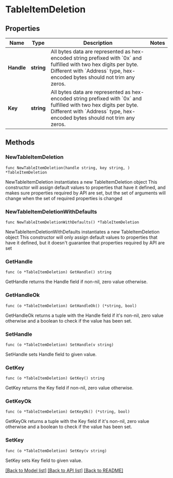 # TableItemDeletion

## Properties

Name | Type | Description | Notes
------------ | ------------- | ------------- | -------------
**Handle** | **string** | All bytes data are represented as hex-encoded string prefixed with &#x60;0x&#x60; and fulfilled with two hex digits per byte.  Different with &#x60;Address&#x60; type, hex-encoded bytes should not trim any zeros.  | 
**Key** | **string** | All bytes data are represented as hex-encoded string prefixed with &#x60;0x&#x60; and fulfilled with two hex digits per byte.  Different with &#x60;Address&#x60; type, hex-encoded bytes should not trim any zeros.  | 

## Methods

### NewTableItemDeletion

`func NewTableItemDeletion(handle string, key string, ) *TableItemDeletion`

NewTableItemDeletion instantiates a new TableItemDeletion object
This constructor will assign default values to properties that have it defined,
and makes sure properties required by API are set, but the set of arguments
will change when the set of required properties is changed

### NewTableItemDeletionWithDefaults

`func NewTableItemDeletionWithDefaults() *TableItemDeletion`

NewTableItemDeletionWithDefaults instantiates a new TableItemDeletion object
This constructor will only assign default values to properties that have it defined,
but it doesn't guarantee that properties required by API are set

### GetHandle

`func (o *TableItemDeletion) GetHandle() string`

GetHandle returns the Handle field if non-nil, zero value otherwise.

### GetHandleOk

`func (o *TableItemDeletion) GetHandleOk() (*string, bool)`

GetHandleOk returns a tuple with the Handle field if it's non-nil, zero value otherwise
and a boolean to check if the value has been set.

### SetHandle

`func (o *TableItemDeletion) SetHandle(v string)`

SetHandle sets Handle field to given value.


### GetKey

`func (o *TableItemDeletion) GetKey() string`

GetKey returns the Key field if non-nil, zero value otherwise.

### GetKeyOk

`func (o *TableItemDeletion) GetKeyOk() (*string, bool)`

GetKeyOk returns a tuple with the Key field if it's non-nil, zero value otherwise
and a boolean to check if the value has been set.

### SetKey

`func (o *TableItemDeletion) SetKey(v string)`

SetKey sets Key field to given value.



[[Back to Model list]](../README.md#documentation-for-models) [[Back to API list]](../README.md#documentation-for-api-endpoints) [[Back to README]](../README.md)


